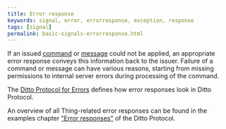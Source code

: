 ```yaml
---
title: Error response
keywords: signal, error, errorresponse, exception, response
tags: [signal]
permalink: basic-signals-errorresponse.html
---
```


If an issued [command](basic-signals-command.html) or [message](basic-messages.html) could not be applied, an 
appropriate error response conveys this information back to the issuer.
Failure of a command or message can have various reasons, starting from missing permissions to internal server errors 
during processing of the command.

The [Ditto Protocol for Errors](protocol-specification-errors.html) defines how error responses look in Ditto Protocol. 

An overview of all Thing-related error responses can be found in the examples chapter
["Error responses"](protocol-examples-errorresponses.html) of the Ditto Protocol.

